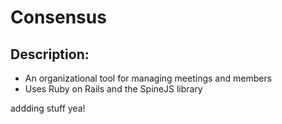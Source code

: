 Consensus
=========

Description: 
------------
 * An organizational tool for managing meetings and members
 * Uses Ruby on Rails and the SpineJS library



addding stuff yea!
